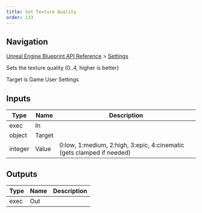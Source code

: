 ```yaml
---
title: Set Texture Quality
order: 133
---
```

## Navigation

[Unreal Engine Blueprint API Reference](https://dev.epicgames.com/documentation/en-us/unreal-engine/BlueprintAPI) > [Settings](https://dev.epicgames.com/documentation/en-us/unreal-engine/BlueprintAPI/Settings)

Sets the texture quality (0..4, higher is better)

Target is Game User Settings

## Inputs

| Type | Name | Description |
| --- | --- | --- |
| exec | In |  |
| object | Target |  |
| integer | Value | 0:low, 1:medium, 2:high, 3:epic, 4:cinematic (gets clamped if needed) |

## Outputs

| Type | Name | Description |
| --- | --- | --- |
| exec | Out |  |
